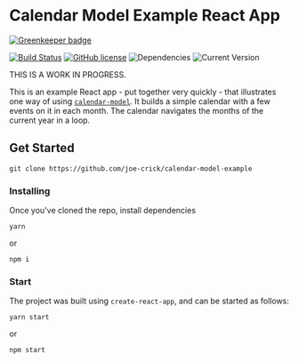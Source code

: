 Calendar Model Example React App
==================

[![Greenkeeper badge](https://badges.greenkeeper.io/joe-crick/calendar-model.svg)](https://greenkeeper.io/)

[![Build Status](https://travis-ci.org/joe-crick/calendar-model.svg?branch=master)](https://travis-ci.org/joe-crick/calendar-model)
[![GitHub license](https://img.shields.io/github/license/Day8/re-frame.svg)](license.txt)
![Dependencies](https://img.shields.io/badge/dependencies-up%20to%20date-brightgreen.svg)
![Current Version](https://img.shields.io/badge/version-0.0.1-green.svg)


THIS IS A WORK IN PROGRESS.

This is an example React app - put together very quickly - that illustrates one way of using [`calendar-model`](https://github.com/joe-crick/calendar-model). It builds a simple calendar 
with a few events on it in each month. The calendar navigates the months of the current year in a
loop.

## Get Started

```
git clone https://github.com/joe-crick/calendar-model-example
```

### Installing

Once you've cloned the repo, install dependencies

```
yarn
```
or
```
npm i
```

### Start

The project was built using `create-react-app`, and can be started as follows:

```
yarn start
```

or

```
npm start
```

